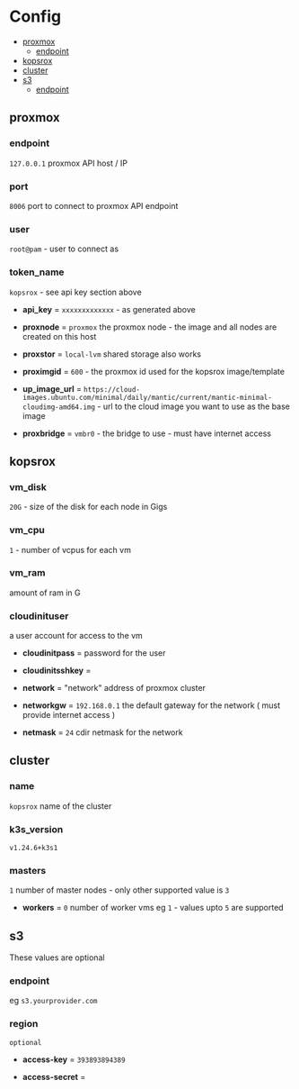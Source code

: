 # Config
- [proxmox](#proxmox)
  - [endpoint](#endpoint)
- [kopsrox](#kopsrox)
- [cluster](#cluster)
- [s3](#s3)
  - [endpoint](#s3endpoint)


## proxmox <a name=proxmox>

### endpoint <a name=endpoint>

`127.0.0.1` proxmox API host / IP

### port

`8006` port to connect to proxmox API endpoint

### user

`root@pam` - user to connect as

### token_name 

`kopsrox` - see api key section above

- __api_key__ = `xxxxxxxxxxxxx` - as generated above

- __proxnode__ = `proxmox` the proxmox node - the image and all nodes are created on this host

- __proxstor__ = `local-lvm` shared storage also works

- __proximgid__ = `600` - the proxmox id used for the kopsrox image/template 

- __up_image_url__ = `https://cloud-images.ubuntu.com/minimal/daily/mantic/current/mantic-minimal-cloudimg-amd64.img` - url to the cloud image you want to use as the base image

- __proxbridge__ = `vmbr0` - the bridge to use - must have internet access

## kopsrox

### vm_disk

`20G` - size of the disk for each node in Gigs

### vm_cpu

`1` - number of vcpus for each vm

### vm_ram

amount of ram in G

### cloudinituser

a user account for access to the vm 

- __cloudinitpass__ = password for the user

- __cloudinitsshkey__ = 

- __network__ = "network" address of proxmox cluster

- __networkgw__ = `192.168.0.1` the default gateway for the network ( must provide internet access ) 

- __netmask__ = `24` cdir netmask for the network 

## cluster <a name=cluster>
### name

`kopsrox` name of the cluster

### k3s_version

`v1.24.6+k3s1` 

### masters

`1` number of master nodes - only other supported value is `3`

- __workers__ = `0` number of worker vms eg `1` - values upto `5` are supported

## s3 <a name=s3>

These values are optional 

### endpoint <a name=s3endpoint>

eg `s3.yourprovider.com`

### region

`optional`

- __access-key__ = `393893894389`

- __access-secret__ = 
